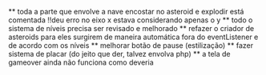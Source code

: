 ** toda a parte que envolve a nave encostar no asteroid e explodir está comentada !!deu erro no eixo x estava considerando apenas o y
** todo o sistema de níveis precisa ser revisado e melhorado
** refazer o criador de asteroids para eles surgirem de maneira automática fora do eventListener e de acordo com os níveis
** melhorar botão de pause (estilização)
** fazer sistema de placar (do jeito que der, talvez envolva php)
** a tela de gameover ainda não funciona como deveria